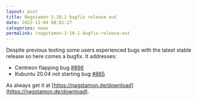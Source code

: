```yaml
---
layout: post
title: Nagstamon 3.10.1 bugfix release out
date: 2022-11-04 08:01:27
categories: news
permalink: /nagstamon-3-10-1-bugfix-release-out
---
```


Despite previous testing some users experienced bugs with the latest stable release so here comes a
bugfix. It addresses:

- Centreon flapping bug [#866](https://github.com/HenriWahl/Nagstamon/issues/866)
- Kubuntu 20.04 not starting bug [#865](https://github.com/HenriWahl/Nagstamon/issues/865)

As always get it at [https://nagstamon.de/download](https://nagstamon.de/download).

